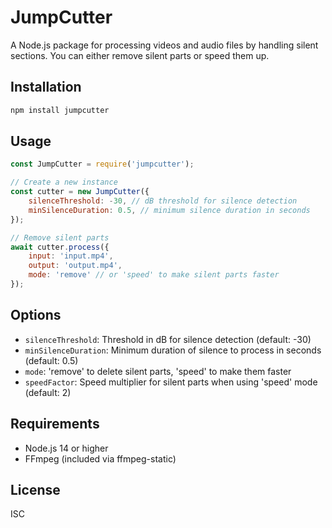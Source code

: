 # JumpCutter

A Node.js package for processing videos and audio files by handling silent sections. You can either remove silent parts or speed them up.

## Installation

```bash
npm install jumpcutter
```

## Usage

```javascript
const JumpCutter = require('jumpcutter');

// Create a new instance
const cutter = new JumpCutter({
    silenceThreshold: -30, // dB threshold for silence detection
    minSilenceDuration: 0.5, // minimum silence duration in seconds
});

// Remove silent parts
await cutter.process({
    input: 'input.mp4',
    output: 'output.mp4',
    mode: 'remove' // or 'speed' to make silent parts faster
});
```

## Options

- `silenceThreshold`: Threshold in dB for silence detection (default: -30)
- `minSilenceDuration`: Minimum duration of silence to process in seconds (default: 0.5)
- `mode`: 'remove' to delete silent parts, 'speed' to make them faster
- `speedFactor`: Speed multiplier for silent parts when using 'speed' mode (default: 2)

## Requirements

- Node.js 14 or higher
- FFmpeg (included via ffmpeg-static)

## License

ISC
